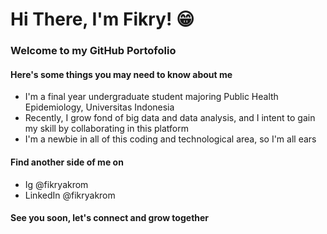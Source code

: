 # Hi There, I'm Fikry! 😁
### Welcome to my GitHub Portofolio

#### Here's some things you may need to know about me
- I'm a final year undergraduate student majoring Public Health Epidemiology, Universitas Indonesia
- Recently, I grow fond of big data and data analysis, and I intent to gain my skill by collaborating in this platform
- I'm a newbie in all of this coding and technological area, so I'm all ears

#### Find another side of me on
- Ig @fikryakrom
- LinkedIn @fikryakrom

#### See you soon, let's connect and grow together

<!---
fikryakrom/fikryakrom is a ✨ special ✨ repository because its `README.md` (this file) appears on your GitHub profile.
You can click the Preview link to take a look at your changes.
--->
